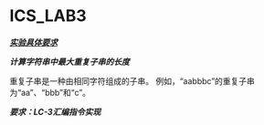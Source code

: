 # ICS_LAB3

***[实验具体要求](https://ics.liuly.moe/labs/lab3.html)***

***计算字符串中最大重复子串的长度***

重复子串是一种由相同字符组成的子串。
例如，“aabbbc”的重复子串为“aa”、“bbb”和“c”。

***要求：LC-3汇编指令实现***